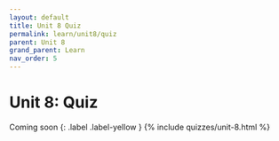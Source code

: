 ```yaml
---
layout: default
title: Unit 8 Quiz
permalink: learn/unit8/quiz
parent: Unit 8
grand_parent: Learn
nav_order: 5
---
```


# Unit 8: Quiz

Coming soon {: .label .label-yellow } {% include quizzes/unit-8.html %}
